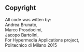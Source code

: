 ## Copyright

All code was witten by:  
Andrea Brunato,  
Marco Prosdocimi,  
Jacopo Bartolini,  
For Hypermedia Applications project,  
Politecnico di Milano 2015

